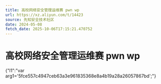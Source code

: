 ```yaml
---
title: 高校网络安全管理运维赛 pwn wp
url: https://xz.aliyun.com/t/14423
source: 先知安全技术社区
date: 2024-05-08
fetch_date: 2025-10-06T17:15:21.470752
---
```


# 高校网络安全管理运维赛 pwn wp

{"l1":"var arg1='5fce557c4947ceb63a3e961835368e8a4b19a28a26057867bd';"}